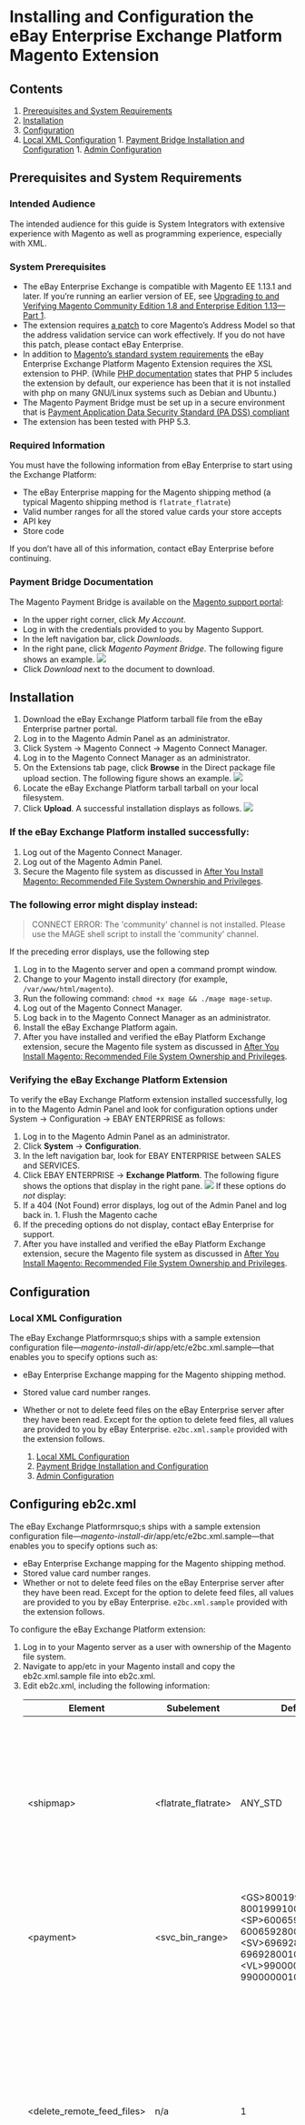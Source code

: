 # Installing and Configuration the eBay Enterprise Exchange Platform Magento Extension

## Contents

1. [Prerequisites and System Requirements](#prerequisites-and-system-requirements)
1. [Installation](#installation)
1. [Configuration](#configuration)
  1. [Local XML Configuration](#local-xml-configuration)
	1. [Payment Bridge Installation and Configuration](#payment-bridge-installation-and-configuration)
	1. [Admin Configuration](#admin-configuration)

## Prerequisites and System Requirements

### Intended Audience

The intended audience for this guide is System Integrators with extensive experience with Magento as well as programming experience, especially with XML.

### System Prerequisites

- The eBay Enterprise Exchange is compatible with Magento EE 1.13.1 and later. If you’re running an earlier version of EE, see [Upgrading to and Verifying Magento Community Edition 1.8 and Enterprise Edition 1.13&mdash;Part 1](http://www.magentocommerce.com/knowledge-base/entry/ce18-and-ee113-upgrading).
- The extension requires [a patch](../deploy/address.validation.patch) to core Magento’s Address Model so that the address validation service can work effectively. If you do not have this patch, please contact eBay Enterprise.
- In addition to [Magento’s standard system requirements](http://magento.com/resources/system-requirements) the eBay Enterprise Exchange Platform Magento Extension requires the XSL extension to PHP. (While [PHP documentation](http://www.php.net/manual/en/xsl.installation.php) states that PHP 5 includes the extension by default, our experience has been that it is not installed with php on many GNU/Linux systems such as Debian and Ubuntu.)
- The Magento Payment Bridge must be set up in a secure environment that is [Payment Application Data Security Standard (PA DSS) compliant](https://www.pcisecuritystandards.org/documents/pa-dss_v2.pdf)
- The extension has been tested with PHP 5.3. 

### Required Information

You must have the following information from eBay Enterprise to start using the Exchange Platform:

- The eBay Enterprise mapping for the Magento shipping method (a typical Magento shipping method is `flatrate_flatrate`)
- Valid number ranges for all the stored value cards your store accepts
- API key
- Store code

If you don’t have all of this information, contact eBay Enterprise before continuing.

### Payment Bridge Documentation

The Magento Payment Bridge is available on the [Magento support portal](http://magento.com):
- In the upper right corner, click *My Account*.
- Log in with the credentials provided to you by Magento Support.
- In the left navigation bar, click *Downloads*.
- In the right pane, click *Magento Payment Bridge*. The following figure shows an example. <img src="static/spt-portal_login.png">
- Click *Download* next to the document to download.

## Installation

1. Download the eBay Exchange Platform tarball file from the eBay Enterprise partner portal.
1. Log in to the Magento Admin Panel as an administrator.
1. Click System → Magento Connect → Magento Connect Manager.
1. Log in to the Magento Connect Manager as an administrator.
1. On the Extensions tab page, click **Browse** in the Direct package file upload section. The following figure shows an example. <img src="static/magento-connect-manager.png">
1. Locate the eBay Exchange Platform tarball tarball on your local filesystem.
1. Click **Upload**. A successful installation displays as follows. <img src="static/install-success.png">

### If the eBay Exchange Platform installed successfully:

1. Log out of the Magento Connect Manager.
1. Log out of the Magento Admin Panel.
1. Secure the Magento file system as discussed in [After You Install Magento: Recommended File System Ownership and Privileges](http://www.magentocommerce.com/knowledge-base/entry/install-privs-after).

### The following error might display instead:

> CONNECT ERROR: The 'community' channel is not installed. Please use the MAGE shell script to install the 'community' channel.

If the preceding error displays, use the following step

1. Log in to the Magento server and open a command prompt window.
1. Change to your Magento install directory (for example, `/var/www/html/magento`).
1. Run the following command: `chmod +x mage && ./mage mage-setup`.
1. Log out of the Magento Connect Manager.
1. Log back in to the Magento Connect Manager as an administrator.
1. Install the eBay Exchange Platform again.
1. After you have installed and verified the eBay Platform Exchange extension, secure the Magento file system as discussed in [After You Install Magento: Recommended File System Ownership and Privileges](http://www.magentocommerce.com/knowledge-base/entry/install-privs-after).

### Verifying the eBay Exchange Platform Extension

To verify the eBay Exchange Platform extension installed successfully, log in to the Magento Admin Panel and look for configuration options under System → Configuration → EBAY ENTERPRISE as follows:
1. Log in to the Magento Admin Panel as an administrator.
1. Click **System** → **Configuration**.
1. In the left navigation bar, look for EBAY ENTERPRISE between SALES and SERVICES.
1. Click EBAY ENTERPRISE → **Exchange Platform**. The following figure shows the options that display in the right pane. <img src="static/exchange-platform_initial.png"> If these options do *not* display:
  1. If a 404 (Not Found) error displays, log out of the Admin Panel and log back in.
	1. Flush the Magento cache
1. If the preceding options do not display, contact eBay Enterprise for support.
1. After you have installed and verified the eBay Platform Exchange extension, secure the Magento file system as discussed in [After You Install Magento: Recommended File System Ownership and Privileges](http://www.magentocommerce.com/knowledge-base/entry/install-privs-after).

## Configuration

### Local XML Configuration

The eBay Exchange Platformrsquo;s ships with a sample extension configuration file—*magento-install-dir*/app/etc/e2bc.xml.sample—that enables you to specify options such as:
- eBay Enterprise Exchange mapping for the Magento shipping method.
- Stored value card number ranges.
- Whether or not to delete feed files on the eBay Enterprise server after they have been read.
Except for the option to delete feed files, all values are provided to you by eBay Enterprise.
`e2bc.xml.sample` provided with the extension follows.

  1. [Local XML Configuration](#local-xml-configuration)
	1. [Payment Bridge Installation and Configuration](#payment-bridge-installation-and-configuration)
	1. [Admin Configuration](#admin-configuration)
## Configuring eb2c.xml

The eBay Exchange Platformrsquo;s ships with a sample extension configuration file&mdash;<em>magento-install-dir</em>/app/etc/e2bc.xml.sample&mdash;that enables you to specify options such as:
- eBay Enterprise Exchange mapping for the Magento shipping method.
- Stored value card number ranges.
- Whether or not to delete feed files on the eBay Enterprise server after they have been read.
Except for the option to delete feed files, all values are provided to you by eBay Enterprise.
`e2bc.xml.sample` provided with the extension follows.

To configure the eBay Exchange Platform extension:

<ol>
<li>Log in to your Magento server as a user with ownership of the Magento file system.</li>
<li>Navigate to app/etc in your Magento install and copy the eb2c.xml.sample file into eb2c.xml.</li>
<li>Edit eb2c.xml, including the following information:
<table>
<thead>
	<tr><th>Element</th><th>Subelement</th><th>Default value</th><th>Valid values</th></tr>
</thead>
<tbody>
	<tr><td>&lt;shipmap></td><td>&lt;flatrate_flatrate></td><td>ANY_STD</td><td>Maps the Magento shipping method to an eBay Enterprise shipping method (a typical Magento shipping method is `flatrate_flatrate`). Enter the value provided to you by eBay Enterprise.</td></tr>
	<tr><td>&lt;payment></td><td>&lt;svc_bin_range></td><td>&lt;GS>800199900000000&ndash;800199910000000&lt;/GS><br />&lt;SP>6006592800000000000&ndash;6006592800100000000&lt;/SP><br />&lt;SV>6969280000000000&ndash;6969280010000000&lt;/SV><br />&lt;VL>9900000000000000&ndash;9900000010000000&lt;/VL></td><td>For each type of card you accept, enter the card number range to validate. These values are provided by eBay Enterprise.</td></tr>
	<tr><td>&lt;delete_remote_feed_files></td><td>n/a</td><td>1</td><td><li>0 to leave the feed XML files on the eBay Enterprise server after they have been processed.</li><li>1 to delete the feed XML files after they have been processed.<br />This setting is recommended to save space on the eBay Enterprise server. Regardless of this setting, feed XML files remain on your Magento server so they can be recovered later, if needed.</li></td></tr>
</tbody></table></li>
<li>Save your changes to `e2bc.xml`.</li>
</ol>

## Configuring the Magento Payment Bridge and eBay Enterprise Exchange Payments

This section discusses the steps you must perform to:

- Configure the Payment Bridge to use the eBay Enterprise Credit Card as a payment method. For more information about configuring the Payment Bridge, see the documentation discussed in [Payment Bridge Documentation](#prereq-related). Before you configure the Payment Bridge, you must configure other eBay Enterprise Exchange Platform options (including **System** > **Configuration** > EBAY ENTERPRISE > **eBay Exchange Platform** > **Tax Admin Origin**). For more information, see the *eBay Enterprise Exchange Platform Installation and Administration Guide*.
- Configure eBay Enterprise Exchange payments options in the Admin Panel.
- Configure the Payment Bridge using the command line.

### Configuring Payment Bridge Options in the Admin Panel
This section discusses how to set up eBay Enterprise Credit Card options in the Admin Panel.
To set up Payment Bridge options in the Admin Panel:
1. Log in to the Magento Admin Panel as an administrator.
2. Click **System** > **Configuration** > SALES > **Payment Methods**.
3. In the right pane, click <strong>eBay Enterprise Credit Card</strong> to expand it. The following figure shows an example. <img src="images/payment-methods-config.png">
4. To change the scope of your settings, from the **Current Configuration Scope** list on the left, click the appropriate option. For example, to configure options for store view scope, click the name of a store view.
- Enter the following information.
<table>
<tbody>
<tr class="table-headings">
  <th>Option</th>
  <th>Scope</th>
  <th>Description</th>
<tr class="even">
  <td>Enabled list</td>
  <td>Website</td>
  <td>From the list, click <strong>Yes</strong> to enable the eBay Enterprise Credit Card payment method.</td>
</tr>
<tr class="odd">
  <td>Title field</td>
  <td>Store View</td>
  <td>Enter the payment method name as you wish it to display on the storefront; for example, `eBay Enterprise Credit Card`.</td>
</tr>
<tr class="even">
  <td>Payment From Applicable Countries list</td>
  <td>Website</td>
  <td>From the list, one of the following:
  <li><strong>All Allowed Countries</strong> to accept eBay Enterprise Credit card payments from all countries for which this website is configured.</li>
  <li><strong>Specific Countries</strong> to accept payments from countries you choose.</li></td>
</tr>
<tr class="odd">
  <td>Payment from Specific Countries list</td>
  <td>Website</td>
  <td>Click the name of each country from which to accept eBay Enterprise Credit card payments for this website. (Hold down the Control key while clicking.)</td>
</tr>
  <td>Sort Order field</td>
  <td>Website</td>
  <td>This field has no effect; leave it blank.</td>
</tr>
</tbody></table></li></ol>

### Configuring eBay Exchange Platform Payments
This section discusses how to configure eBay Payments. The next section discusses how to configure eBay Enterprise Credit Card payments.
To configure your Magento server to use the eBay Enterprise cloud service:
<ol><li>Log in to the Magento Admin Panel as an administrator.</li>
- Click <strong>System</strong> > <strong>Configuration</strong> > EBAY ENTERPRISE > <strong>Exchange Platform</strong>.</li>
- To change the scope of your settings, from the <strong>Current Configuration Scope</strong> list on the left, click the appropriate option. For example, to configure options for store view scope, click the name of a store view.</li>
- In the right pane, click the <strong>Payments</strong> tab to expand it.</li>
- Enter or edit the following information:
<table>
<tbody>
<tr class="table-headings">
  <th>List</th>
  <th>Scope</th>
  <th>Description</th>
<tr class="even">
  <td>Enable Payments</td>
  <td>Store View</td>
  <td>From the list, click <strong>Yes</strong> to enable eBay Enterprise Payments to securely process payments for a particular store view. The default is <strong>No</strong>.</td>
</tr>
<tr class="odd">
  <td>Enable Credit Card</td>
  <td>Store View</td>
  <td>From the list, click <strong>Yes</strong> to securely process credit card transactions using eBay Exchange.<br />
  <strong>Important</strong>: Save the configuration before you click <strong>Configure Payment Bridge</strong>; otherwise, all configuration changes will be lost. To save the configuration, click <strong>Save Config</strong> at the top of the page.<br />
  The default is <strong>No</strong>, which means you do not use the eBay Enterprise Credit Card.</td>
</tr>
<tr class="even">
  <td>Enable PayPal Express</td>
  <td>Store View</td>
  <td>From the list, click <strong>Yes</strong> to use eBay Enterprise Payments to securely process credit card transactions on the store view.<br />
  The default option is <strong>No</strong>, which means you do not use PayPal Express.</td>
</tr>
<tr class="odd">
  <td>PayPal Shortcut on Shopping Cart</td>
  <td>Store View</td>
  <td>From the list, click <strong>Yes</strong> to display the PayPal logo on the shopping cart, which makes it simpler for users to check out using PayPal.<br />
  The default option, <strong>No</strong>, means PayPal is available at checkout with the other payment options.</td>
</tr>
<tr class="even">
  <td>PayPal Shortcut on Product View</td>
  <td>Store View</td>
  <td>From the list, click <strong>Yes</strong> to display the PayPal logo on the product view page, which makes it simpler for users to check out using PayPal.<br />
  The default option, <strong>No</strong>, means PayPal is available at checkout with the other payment options.</td>
</tr>
<tr class="odd">
  <td>PayPal Sandbox Mode</td>
  <td>Website</td>
  <td>Click <strong>Yes</strong> to use the PayPal to process test transactions. This choice is appropriate for testing payment processing only.<br />
  The default option, <strong>No</strong>, is appropriate for a live storefront.</td>
</tr>
</tbody></table></li>
- At the top of the page, click <strong>Save Config</strong>.</li></ol>

### Configuring Payment Bridge Options Using the Command Line

You need the following information:
- Merchant code
- API key
- Store code
The merchant code was provided to you by Magento. The API key and store code were provided to you by eBay Enterprise.
To configure the Payment Bridge:
<ol><li>Log in to the Magento server as a user with ownership of the Magento file system.</li>
- Enter the following commands in the order shown:
<pre>cd <em>magento-install-dir</em>/tools
php merchant.php --pgc <em>merchant-code</em></pre></li>
<!-- <li>Enter the following commands in the order shown:
<pre>cd <em>magento-install-dir</em>/tools
php merchant.php -i <em>merchant-code</em></pre><br />
The `-i` option displays all the information you need to configure the Payment Bridge.</li> -->
<!-- <pre>php merchant.php --pgc <em>merchant-code</em></pre></li> -->
- When prompted, select the following options:
- GSI Credit Card payment method (also identified by the string `eb2cpayment_cc`)</li>
- API key provided by eBay Enterprise<br />
(This is the same API key.)
- Store code provided by eBay Enterprise
- Allowed credit card types
- Whether or not to require a credit card verification number (also referred to as <em>CVV</em>)
- Transaction ID prefix (leave this option blank)
- Follow the prompts on your screen to finish and save the configuration.</ol>

## Scheduling Batch Feeds
The eBay Enterprise Exchange Platform uses your Magento EE cron job to update feeds every 15 minutes. Provided your cron job is set up, there is no additional configuration required.
For more information about setting up your Magento cron job, see <a href="http://www.magentocommerce.com/knowledge-base/entry/ce18-and-ee113-installing#install-cron" target="_blank">Setting Up Cron Jobs</a>.

